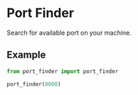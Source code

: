 # Port Finder

Search for available port on your machine.

## Example

```python
from port_finder import port_finder

port_finder(8000)
```
